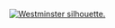 [![Westminster silhouette.](http://farm7.staticflickr.com/6088/6142328550_94bf7479a2_n.jpg)](http://www.flickr.com/photos/dylane/6142328550/)
